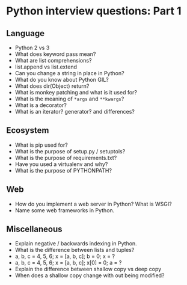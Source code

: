 # Python interview questions: Part 1

## Language
* Python 2 vs 3
* What does keyword pass mean?
* What are list comprehensions?
* list.append vs list.extend
* Can you change a string in place in Python?
* What do you know about Python GIL?
* What does dir(Object) return?
* What is monkey patching and what is it used for?
* What is the meaning of `*args` and `**kwargs`?
* What is a decorator?
* What is an iterator? generator? and differences?

## Ecosystem
* What is pip used for?
* What is the purpose of setup.py / setuptols?
* What is the purpose of requirements.txt?
* Have you used a virtualenv and why?
* What is the purpose of PYTHONPATH?

## Web
* How do you implement a web server in Python? What is WSGI?
* Name some web frameworks in Python.

## Miscellaneous
* Explain negative / backwards indexing in Python.
* What is the difference between lists and tuples?
* a, b, c = 4, 5, 6; x = [a, b, c]; b = 0; x = ?
* a, b, c = 4, 5, 6; x = [a, b, c]; x[0] = 0; a = ?
* Explain the difference between shallow copy vs deep copy
* When does a shallow copy change with out being modified?
